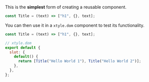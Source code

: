 This is the **simplest** form of creating a reusable component.

```js
const Title = (text) => ["h1", {}, text];
```

You can then use it in a `xtyle.dom` component to test its functionality.

```js
const Title = (text) => ["h1", {}, text];

// xtyle.dom
export default {
  slot: {
    default() {
      return [Title("Hello World 1"), Title("Hello World 2")];
    },
  },
};
```
